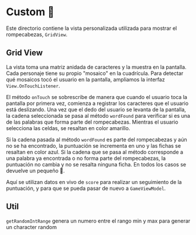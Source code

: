 # Custom 🛃

Este directorio contiene la vista personalizada utilizada para mostrar el rompecabezas, `GridView`.

## Grid View
La vista toma una matriz anidada de caracteres y la muestra en la pantalla. Cada personaje tiene su propio "mosaico" en la cuadrícula. Para detectar qué mosaicos tocó el usuario en la pantalla, ampliamos la interfaz `View.OnTouchListener`.

El método `onTouch` se sobrescribe de manera que cuando el usuario toca la pantalla por primera vez, comienza a registrar los caracteres que el usuario está deslizando. Una vez que el dedo del usuario se levanta de la pantalla, la cadena seleccionada se pasa al método `wordFound` para verificar si es una de las palabras que forma parte del rompecabezas. Mientras el usuario selecciona las celdas, se resaltan en color amarillo.

Si la cadena pasada al método `wordFound` es parte del rompecabezas y aún no se ha encontrado, la puntuación se incrementa en uno y las fichas se resaltan en color azul. Si la cadena que se pasa al método corresponde a una palabra ya encontrada o no forma parte del rompecabezas, la puntuación no cambia y no se resalta ninguna ficha. En todos los casos se devuelve un pequeño 🍞.

Aquí se utilizan datos en vivo de `score` para realizar un seguimiento de la puntuación, y para que se pueda pasar de nuevo a `GameViewModel`.

## Util

`getRandomIntRange` genera un numero entre el rango min y max para generar un character random